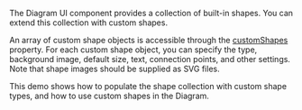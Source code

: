 The Diagram UI component provides a collection of built-in shapes. You can extend this collection with custom shapes.

An array of custom shape objects is accessible through the [customShapes](/Documentation/ApiReference/UI_Widgets/dxDiagram/Configuration/customShapes/) property. For each custom shape object, you can specify the type, background image, default size, text, connection points, and other settings. Note that shape images should be supplied as SVG files.

This demo shows how to populate the shape collection with custom shape types, and how to use custom shapes in the Diagram.